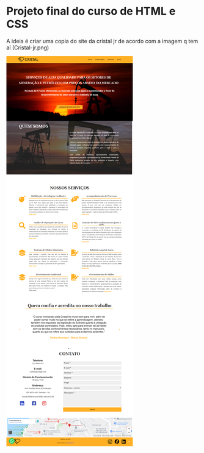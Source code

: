 # Projeto final do curso de HTML e CSS

A ideia é criar uma copia do site da cristal jr de acordo com a imagem q tem aí (Cristal-jr.png)

![Cristal.jr](Cristal-jr.png)